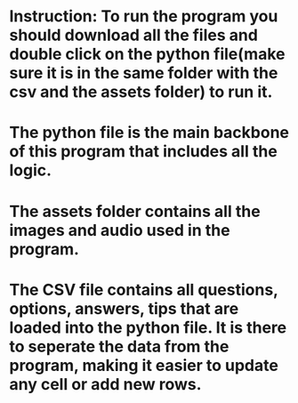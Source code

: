 # Instruction: To run the program you should download all the files and double click on the python file(make sure it is in the same folder with the csv and the assets folder) to run it.
# The python file is the main backbone of this program that includes all the logic.

# The assets folder contains all the images and audio used in the program.

# The CSV file contains all questions, options, answers, tips that are loaded into the python file. It is there to seperate the data from the program, making it easier to update any cell or add new rows.
